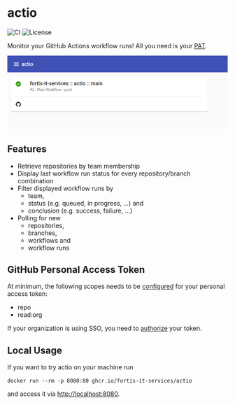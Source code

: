 # actio
![CI](https://github.com/fortis-it-services/actio/actions/workflows/main.yaml/badge.svg?event=push)
![License](https://img.shields.io/github/license/fortis-it-services/actio)

Monitor your GitHub Actions workflow runs! All you need is your [PAT](#github-personal-access-token).

![actio example](img/actio.png?raw=true)

## Features
* Retrieve repositories by team membership
* Display last workflow run status for every repository/branch combination
* Filter displayed workflow runs by
  * team,
  * status (e.g. queued, in progress, …) and
  * conclusion (e.g. success, failure, …)
* Polling for new
  * repositories,
  * branches,
  * workflows and
  * workflow runs

## GitHub Personal Access Token
At minimum, the following scopes needs to be [configured](https://docs.github.com/en/authentication/keeping-your-account-and-data-secure/creating-a-personal-access-token) for your personal access token:
- repo
- read:org

If your organization is using SSO, you need to [authorize](https://docs.github.com/en/enterprise-cloud@latest/authentication/authenticating-with-saml-single-sign-on/authorizing-a-personal-access-token-for-use-with-saml-single-sign-on) your token. 

## Local Usage
If you want to try actio on your machine run
```shell
docker run --rm -p 8080:80 ghcr.io/fortis-it-services/actio
```
and access it via <http://localhost:8080>.
